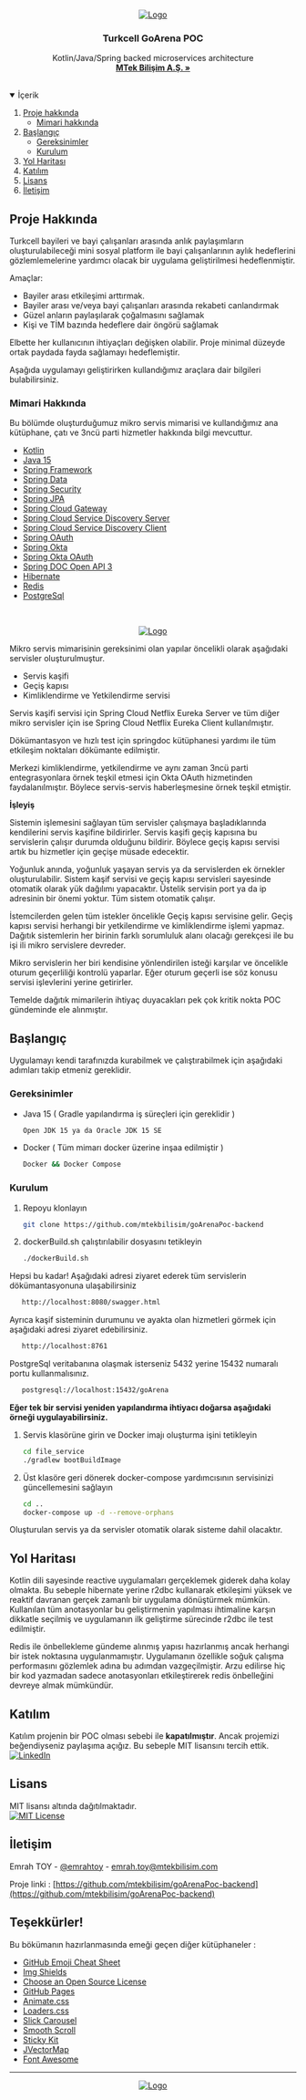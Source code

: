<!--
*** Thanks for checking out the Best-README-Template. If you have a suggestion
*** that would make this better, please fork the repo and create a pull request
*** or simply open an issue with the tag "enhancement".
*** Thanks again! Now go create something AMAZING! :D
-->



<!-- PROJECT SHIELDS -->
<!--
*** I'm using markdown "reference style" links for readability.
*** Reference links are enclosed in brackets [ ] instead of parentheses ( ).
*** See the bottom of this document for the declaration of the reference variables
*** for contributors-url, forks-url, etc. This is an optional, concise syntax you may use.
*** https://www.markdownguide.org/basic-syntax/#reference-style-links
-->






<!-- PROJECT LOGO -->
<br />
<p align="center">
  <a href="https://github.com/mtekbilisim">
    <img src="https://www.cioupdate.com.tr/wp-content/uploads/2020/06/poc.jpg" alt="Logo">
  </a>

<h3 align="center">Turkcell GoArena POC</h3>

  <p align="center">
    Kotlin/Java/Spring backed microservices architecture
    <br />
    <a href="http://www.mtekbilisim.com"><strong>MTek Bilişim A.Ş. »</strong></a>
    <br />
    <br />
  </p>
</p>



<!-- TABLE OF CONTENTS -->
<details open="open">
  <summary>İçerik</summary>
  <ol>
    <li>
      <a href="#about-the-project">Proje hakkında</a>
      <ul>
        <li><a href="#built-with">Mimari hakkında</a></li>
      </ul>
    </li>
    <li>
      <a href="#getting-started">Başlangıç</a>
      <ul>
        <li><a href="#prerequisites">Gereksinimler</a></li>
        <li><a href="#installation">Kurulum</a></li>
      </ul>
    </li>
    <li><a href="#roadmap">Yol Haritası</a></li>
    <li><a href="#contributing">Katılım</a></li>
    <li><a href="#license">Lisans</a></li>
    <li><a href="#contact">İletişim</a></li>
  </ol>
</details>



<!-- ABOUT THE PROJECT -->
## Proje Hakkında

Turkcell bayileri ve bayi çalışanları arasında anlık paylaşımların oluşturulabileceği mini sosyal platform ile
bayi çalışanlarının aylık hedeflerini gözlemlemelerine yardımcı olacak bir uygulama geliştirilmesi hedeflenmiştir. 

Amaçlar:
* Bayiler arası etkileşimi arttırmak.
* Bayiler arası ve/veya bayi çalışanları arasında rekabeti canlandırmak
* Güzel anların paylaşılarak çoğalmasını sağlamak
* Kişi ve TİM bazında hedeflere dair öngörü sağlamak

Elbette her kullanıcının ihtiyaçları değişken olabilir. Proje minimal düzeyde ortak paydada fayda sağlamayı hedeflemiştir.

Aşağıda uygulamayı geliştirirken kullandığımız araçlara dair bilgileri bulabilirsiniz.

### Mimari Hakkında

Bu bölümde oluşturduğumuz mikro servis mimarisi ve kullandığımız ana kütüphane, çatı ve 3ncü parti hizmetler hakkında bilgi mevcuttur.

* [Kotlin](https://kotlinlang.org/)
* [Java 15](https://www.oracle.com/tr/java/technologies/javase-jdk15-downloads.html)
* [Spring Framework](https://spring.io/)
* [Spring Data](https://spring.io/)
* [Spring Security](https://spring.io/)
* [Spring JPA](https://spring.io/)
* [Spring Cloud Gateway](https://spring.io/)
* [Spring Cloud Service Discovery Server](https://spring.io/)
* [Spring Cloud Service Discovery Client](https://spring.io/)
* [Spring OAuth](https://spring.io/)
* [Spring Okta](https://www.okta.com/)
* [Spring Okta OAuth](https://www.okta.com/)
* [Spring DOC Open API 3](https://springdoc.org/)
* [Hibernate](https://hibernate.org/)
* [Redis](https://redis.io/)
* [PostgreSql](https://www.postgresql.org/)

<br />
<p align="center">
  <a href="https://github.com/mtekbilisim">
    <img src="https://hmp.me/dkeb" alt="Logo">
  </a>
</p>

Mikro servis mimarisinin gereksinimi olan yapılar öncelikli olarak aşağıdaki servisler oluşturulmuştur.
* Servis kaşifi
* Geçiş kapısı
* Kimliklendirme ve Yetkilendirme servisi

Servis kaşifi servisi için Spring Cloud Netflix Eureka Server ve tüm diğer mikro servisler için ise Spring Cloud Netflix Eureka Client
kullanılmıştır.

Dökümantasyon ve hızlı test için springdoc kütüphanesi yardımı ile tüm etkileşim noktaları dökümante edilmiştir.

Merkezi kimliklendirme, yetkilendirme ve aynı zaman 3ncü parti entegrasyonlara örnek teşkil etmesi için Okta OAuth hizmetinden faydalanılmıştır.
Böylece servis-servis haberleşmesine örnek teşkil etmiştir.

**İşleyiş**

Sistemin işlemesini sağlayan tüm servisler çalışmaya başladıklarında kendilerini servis kaşifine bildirirler.
Servis kaşifi geçiş kapısına bu servislerin çalışır durumda olduğunu bildirir. Böylece geçiş kapısı servisi artık bu hizmetler için geçişe müsade edecektir.

Yoğunluk anında, yoğunluk yaşayan servis ya da servislerden ek örnekler oluşturulabilir. Sistem kaşif servisi ve geçiş kapısı servisleri sayesinde
otomatik olarak yük dağılımı yapacaktır. Üstelik servisin port ya da ip adresinin bir önemi yoktur. Tüm sistem otomatik çalışır.

İstemcilerden gelen tüm istekler öncelikle Geçiş kapısı servisine gelir. Geçiş kapısı servisi herhangi bir yetkilendirme 
ve kimliklendirme işlemi yapmaz. Dağıtık sistemlerin her birinin farklı sorumluluk alanı olacağı gerekçesi ile bu işi ili mikro servislere devreder.

Mikro servislerin her biri kendisine yönlendirilen isteği karşılar ve öncelikle oturum geçerliliği kontrolü yaparlar.
Eğer oturum geçerli ise söz konusu servisi işlevlerini yerine getirirler.

Temelde dağıtık mimarilerin ihtiyaç duyacakları pek çok kritik nokta POC gündeminde ele alınmıştır.

<!-- GETTING STARTED -->
## Başlangıç

Uygulamayı kendi tarafınızda kurabilmek ve çalıştırabilmek için aşağıdaki adımları takip etmeniz gereklidir.

### Gereksinimler

* Java 15 ( Gradle yapılandırma iş süreçleri için gereklidir )
  ```sh
  Open JDK 15 ya da Oracle JDK 15 SE
  ```
* Docker ( Tüm mimarı docker üzerine inşaa edilmiştir )
  ```sh
  Docker && Docker Compose
  ```
### Kurulum

1. Repoyu klonlayın
   ```sh
   git clone https://github.com/mtekbilisim/goArenaPoc-backend
   ```
2. dockerBuild.sh çalıştırılabilir dosyasını tetikleyin 
   ```sh
   ./dockerBuild.sh
   ```
Hepsi bu kadar! Aşağıdaki adresi ziyaret ederek tüm servislerin dökümantasyonuna ulaşabilirsiniz

```sh
   http://localhost:8080/swagger.html
   ```
Ayrıca kaşif sisteminin durumunu ve ayakta olan hizmetleri görmek için aşağıdaki adresi ziyaret edebilirsiniz.
```sh
   http://localhost:8761
   ```
PostgreSql veritabanına olaşmak isterseniz 5432 yerine 15432 numaralı portu kullanmalısınız.
```sh
   postgresql://localhost:15432/goArena
   ```

**Eğer tek bir servisi yeniden yapılandırma ihtiyacı doğarsa aşağıdaki örneği uygulayabilirsiniz.**

1. Servis klasörüne girin ve Docker imajı oluşturma işini tetikleyin
   ```sh
   cd file_service 
   ./gradlew bootBuildImage
   ```
2. Üst klasöre geri dönerek docker-compose yardımcısının servisinizi güncellemesini sağlayın

   ```sh
   cd .. 
   docker-compose up -d --remove-orphans
   ```

Oluşturulan servis ya da servisler otomatik olarak sisteme dahil olacaktır.

<!-- ROADMAP -->
## Yol Haritası

Kotlin dili sayesinde reactive uygulamaları gerçeklemek giderek daha kolay olmakta. Bu sebeple hibernate yerine r2dbc kullanarak
etkileşimi yüksek ve reaktif davranan gerçek zamanlı bir uygulama dönüştürmek mümkün. Kullanılan tüm anotasyonlar bu geliştirmenin
yapılması ihtimaline karşın dikkatle seçilmiş ve uygulamanın ilk geliştirme sürecinde r2dbc ile test edilmiştir.

Redis ile önbellekleme gündeme alınmış yapısı hazırlanmış ancak herhangi bir istek noktasına uygulanmamıştır.
Uygulamanın özellikle soğuk çalışma performasını gözlemlek adına bu adımdan vazgeçilmiştir. Arzu edilirse
hiç bir kod yazmadan sadece anotasyonları etkileştirerek redis önbelleğini devreye almak mümkündür.



<!-- CONTRIBUTING -->
## Katılım

Katılım projenin bir POC olması sebebi ile **kapatılmıştır**. Ancak projemizi beğendiyseniz paylaşıma açığız. Bu sebeple MIT lisansını tercih ettik.</br>
[![LinkedIn][linkedin-shield]][linkedin-url]
<!-- LICENSE -->
## Lisans

MIT lisansı altında dağıtılmaktadır.</br>
[![MIT License][license-shield]][license-url]


<!-- CONTACT -->
## İletişim

Emrah TOY - [@emrahtoy](https://instagram.com/emrahtoy) - emrah.toy@mtekbilisim.com

Proje linki : [https://github.com/mtekbilisim/goArenaPoc-backend](https://github.com/mtekbilisim/goArenaPoc-backend)



<!-- ACKNOWLEDGEMENTS -->
## Teşekkürler!
Bu bökümanın hazırlanmasında emeği geçen diğer kütüphaneler : 
* [GitHub Emoji Cheat Sheet](https://www.webpagefx.com/tools/emoji-cheat-sheet)
* [Img Shields](https://shields.io)
* [Choose an Open Source License](https://choosealicense.com)
* [GitHub Pages](https://pages.github.com)
* [Animate.css](https://daneden.github.io/animate.css)
* [Loaders.css](https://connoratherton.com/loaders)
* [Slick Carousel](https://kenwheeler.github.io/slick)
* [Smooth Scroll](https://github.com/cferdinandi/smooth-scroll)
* [Sticky Kit](http://leafo.net/sticky-kit)
* [JVectorMap](http://jvectormap.com)
* [Font Awesome](https://fontawesome.com)





<!-- MARKDOWN LINKS & IMAGES -->
<!-- https://www.markdownguide.org/basic-syntax/#reference-style-links -->
[license-shield]: https://img.shields.io/github/license/othneildrew/Best-README-Template.svg?style=for-the-badge
[license-url]: https://opensource.org/licenses/MIT
[linkedin-shield]: https://img.shields.io/badge/-LinkedIn-black.svg?style=for-the-badge&logo=linkedin&colorB=555
[linkedin-url]: https://linkedin.com/in/emrahtoy
[product-screenshot]: images/screenshot.png

-------------
<p align="center">
  <a href="http://www.mtekbilisim.com/">
    <img src="http://www.mtekbilisim.com/img/logo.png" alt="Logo">
  </a>
</p>
